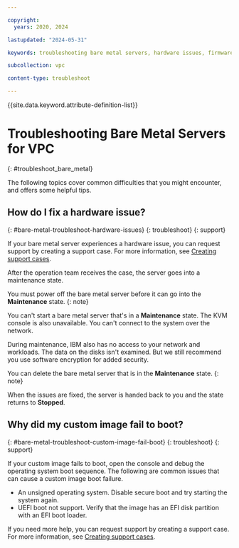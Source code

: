 ```yaml
---

copyright:
  years: 2020, 2024

lastupdated: "2024-05-31"

keywords: troubleshooting bare metal servers, hardware issues, firmware

subcollection: vpc

content-type: troubleshoot

---
```


{{site.data.keyword.attribute-definition-list}}

# Troubleshooting Bare Metal Servers for VPC
{: #troubleshoot_bare_metal}

The following topics cover common difficulties that you might encounter, and offers some helpful tips.

## How do I fix a hardware issue?
{: #bare-metal-troubleshoot-hardware-issues}
{: troubleshoot}
{: support}

If your bare metal server experiences a hardware issue, you can request support by creating a support case. For more information, see [Creating support cases](/docs/get-support?topic=get-support-open-case).

After the operation team receives the case, the server goes into a maintenance state.

You must power off the bare metal server before it can go into the **Maintenance** state.
{: note}

You can't start a bare metal server that's in a **Maintenance** state. The KVM console is also unavailable. You can't connect to the system over the network.

During maintenance, IBM also has no access to your network and workloads. The data on the disks isn't examined. But we still recommend you use software encryption for added security.

You can delete the bare metal server that is in the **Maintenance** state.
{: note}

When the issues are fixed, the server is handed back to you and the state returns to **Stopped**.

## Why did my custom image fail to boot?
{: #bare-metal-troubleshoot-custom-image-fail-boot}
{: troubleshoot}
{: support}

If your custom image fails to boot, open the console and debug the operating system boot sequence. The following are common issues that can cause a custom image boot failure.
* An unsigned operating system. Disable secure boot and try starting the system again.
* UEFI boot not support. Verify that the image has an EFI disk partition with an EFI boot loader.

If you need more help, you can request support by creating a support case. For more information, see [Creating support cases](/docs/get-support?topic=get-support-open-case).
